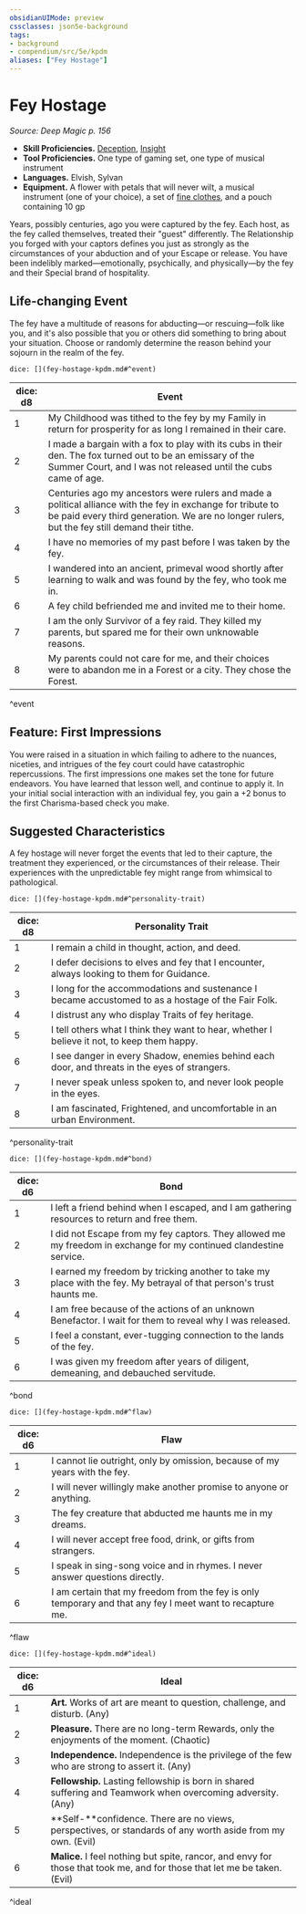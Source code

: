 ```yaml
---
obsidianUIMode: preview
cssclasses: json5e-background
tags:
- background
- compendium/src/5e/kpdm
aliases: ["Fey Hostage"]
---
```

# Fey Hostage
*Source: Deep Magic p. 156*  

- **Skill Proficiencies.** [Deception](/compendium/rules/skills.md#Deception), [Insight](/compendium/rules/skills.md#Insight)  
- **Tool Proficiencies.** One type of gaming set, one type of musical instrument  
- **Languages.** Elvish, Sylvan  
- **Equipment.** A flower with petals that will never wilt, a musical instrument (one of your choice), a set of [fine clothes](compendium/items/fine-clothes.md), and a pouch containing 10 gp  

Years, possibly centuries, ago you were captured by the fey. Each host, as the fey called themselves, treated their "guest" differently. The Relationship you forged with your captors defines you just as strongly as the circumstances of your abduction and of your Escape or release. You have been indelibly marked—emotionally, psychically, and physically—by the fey and their Special brand of hospitality.

## Life-changing Event

The fey have a multitude of reasons for abducting—or rescuing—folk like you, and it's also possible that you or others did something to bring about your situation. Choose or randomly determine the reason behind your sojourn in the realm of the fey.

`dice: [](fey-hostage-kpdm.md#^event)`

| dice: d8 | Event |
|----------|-------|
| 1 | My Childhood was tithed to the fey by my Family in return for prosperity for as long I remained in their care. |
| 2 | I made a bargain with a fox to play with its cubs in their den. The fox turned out to be an emissary of the Summer Court, and I was not released until the cubs came of age. |
| 3 | Centuries ago my ancestors were rulers and made a political alliance with the fey in exchange for tribute to be paid every third generation. We are no longer rulers, but the fey still demand their tithe. |
| 4 | I have no memories of my past before I was taken by the fey. |
| 5 | I wandered into an ancient, primeval wood shortly after learning to walk and was found by the fey, who took me in. |
| 6 | A fey child befriended me and invited me to their home. |
| 7 | I am the only Survivor of a fey raid. They killed my parents, but spared me for their own unknowable reasons. |
| 8 | My parents could not care for me, and their choices were to abandon me in a Forest or a city. They chose the Forest. |
^event

## Feature: First Impressions

You were raised in a situation in which failing to adhere to the nuances, niceties, and intrigues of the fey court could have catastrophic repercussions. The first impressions one makes set the tone for future endeavors. You have learned that lesson well, and continue to apply it. In your initial social interaction with an individual fey, you gain a +2 bonus to the first Charisma-based check you make.

## Suggested Characteristics

A fey hostage will never forget the events that led to their capture, the treatment they experienced, or the circumstances of their release. Their experiences with the unpredictable fey might range from whimsical to pathological.

`dice: [](fey-hostage-kpdm.md#^personality-trait)`

| dice: d8 | Personality Trait |
|----------|-------------------|
| 1 | I remain a child in thought, action, and deed. |
| 2 | I defer decisions to elves and fey that I encounter, always looking to them for Guidance. |
| 3 | I long for the accommodations and sustenance I became accustomed to as a hostage of the Fair Folk. |
| 4 | I distrust any who display Traits of fey heritage. |
| 5 | I tell others what I think they want to hear, whether I believe it not, to keep them happy. |
| 6 | I see danger in every Shadow, enemies behind each door, and threats in the eyes of strangers. |
| 7 | I never speak unless spoken to, and never look people in the eyes. |
| 8 | I am fascinated, Frightened, and uncomfortable in an urban Environment. |
^personality-trait

`dice: [](fey-hostage-kpdm.md#^bond)`

| dice: d6 | Bond |
|----------|------|
| 1 | I left a friend behind when I escaped, and I am gathering resources to return and free them. |
| 2 | I did not Escape from my fey captors. They allowed me my freedom in exchange for my continued clandestine service. |
| 3 | I earned my freedom by tricking another to take my place with the fey. My betrayal of that person's trust haunts me. |
| 4 | I am free because of the actions of an unknown Benefactor. I wait for them to reveal why I was released. |
| 5 | I feel a constant, ever-tugging connection to the lands of the fey. |
| 6 | I was given my freedom after years of diligent, demeaning, and debauched servitude. |
^bond

`dice: [](fey-hostage-kpdm.md#^flaw)`

| dice: d6 | Flaw |
|----------|------|
| 1 | I cannot lie outright, only by omission, because of my years with the fey. |
| 2 | I will never willingly make another promise to anyone or anything. |
| 3 | The fey creature that abducted me haunts me in my dreams. |
| 4 | I will never accept free food, drink, or gifts from strangers. |
| 5 | I speak in sing-song voice and in rhymes. I never answer questions directly. |
| 6 | I am certain that my freedom from the fey is only temporary and that any fey I meet want to recapture me. |
^flaw

`dice: [](fey-hostage-kpdm.md#^ideal)`

| dice: d6 | Ideal |
|----------|-------|
| 1 | **Art.** Works of art are meant to question, challenge, and disturb. (Any) |
| 2 | **Pleasure.** There are no long-term Rewards, only the enjoyments of the moment. (Chaotic) |
| 3 | **Independence.** Independence is the privilege of the few who are strong to assert it. (Any) |
| 4 | **Fellowship.** Lasting fellowship is born in shared suffering and Teamwork when overcoming adversity. (Any) |
| 5 | **Self-**confidence. There are no views, perspectives, or standards of any worth aside from my own. (Evil) |
| 6 | **Malice.** I feel nothing but spite, rancor, and envy for those that took me, and for those that let me be taken. (Evil) |
^ideal